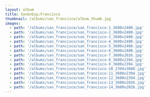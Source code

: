 ```yaml
---
layout: album
title: San&nbsp;Francisco
thumbnail: /albums/san_francisco/album_thumb.jpg
images:
  - path: '/albums/san_francisco/san_francisco-1_3600x2400.jpg'
  - path: '/albums/san_francisco/san_francisco-2_3600x2400.jpg'
  - path: '/albums/san_francisco/san_francisco-3_3600x2400.jpg'
  - path: '/albums/san_francisco/san_francisco-4_3600x2400.jpg'
  - path: '/albums/san_francisco/san_francisco-5_3600x2400.jpg'
  - path: '/albums/san_francisco/san_francisco-6_3600x2400.jpg'
  - path: '/albums/san_francisco/san_francisco-7_3600x2026.jpg'
  - path: '/albums/san_francisco/san_francisco-8_3600x2394.jpg'
  - path: '/albums/san_francisco/san_francisco-9_3600x2394.jpg'
  - path: '/albums/san_francisco/san_francisco-10_2394x3600.jpg'
  - path: '/albums/san_francisco/san_francisco-11_3600x2394.jpg'
  - path: '/albums/san_francisco/san_francisco-12_3600x2394.jpg'
  - path: '/albums/san_francisco/san_francisco-13_3600x2026.jpg'
  - path: '/albums/san_francisco/san_francisco-14_3600x2026.jpg'
---
```



